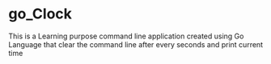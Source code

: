 # go_Clock

This is a Learning purpose command line application created using Go Language that clear the command line after every seconds and print current time
